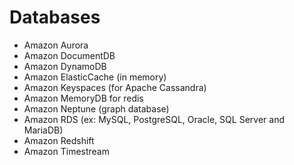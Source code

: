 # Databases

- Amazon Aurora
- Amazon DocumentDB
- Amazon DynamoDB
- Amazon ElasticCache (in memory)
- Amazon Keyspaces (for Apache Cassandra)
- Amazon MemoryDB for redis
- Amazon Neptune (graph database)
- Amazon RDS (ex: MySQL, PostgreSQL, Oracle, SQL Server and MariaDB)
- Amazon Redshift
- Amazon Timestream
